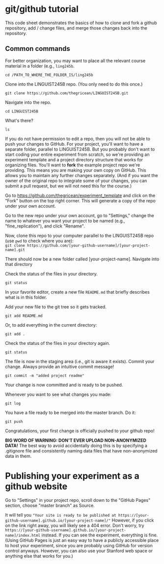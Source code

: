 # git/github tutorial

This code sheet demonstrates the basics of how to clone and fork a github repository, add / change files, and merge those changes back into the repository.

## Common commands

For better organization, you may want to place all the relevant course material in a folder (e.g., `ling245b`. 

```
cd /PATH_TO_WHERE_THE_FOLDER_IS/ling245b
```


Clone into the LINGUIST245B repo. (You only need to do this once.)

```
git clone https://github.com/thegricean/LINGUIST245B.git
```

Navigate into the repo.

```
cd LINGUIST245B
```

What's there?

```
ls
```

If you do not have permission to edit a repo, then you will not be able to push your changes to GitHub. For your project, you'll want to have a separate folder, parallel to LINGUIST245B. But you probably don't want to start coding your entire experiment from scratch, so we're providing an experiment template and a project directory structure that works for organizing files. You'll want to **fork** the example project repo we're providing. This means you are making your own copy on GitHub. This allows you to maintain any further changes separately. (And if you want the owner of the original repo to integrate some of your changes, you can submit a pull request, but we will not need this for the course.)

Go to https://github.com/thegricean/experiment_template
and click on the "Fork" button on the top right corner. This will generate a copy of the repo under your own account.

Go to the new repo under your own account, go to "Settings," change the name to whatever you want your project to be named (e.g., "fine_replication"), and click "Rename".

Now, clone this repo to your computer parallel to the LINGUIST245B repo (use `pwd` to check where you are):  
`git clone https://github.com/[your-github-username]/[your-project-name].git`  

There should now be a new folder called [your-project-name]. Navigate into that directory


Check the status of the files in your directory.

```
git status
```

In your favorite editor, create a new file `README.md` that briefly describes what is in this folder.

Add your new file to the git tree so it gets tracked.

```
git add README.md
```

Or, to add everything in the current directory:

```
git add .
```

Check the status of the files in your directory again.

```
git status
```

The file is now in the staging area (i.e., git is aware it exists). Commit your change. Always provide an intuitive commit message!

```
git commit -m "added project readme"
```

Your change is now committed and is ready to be pushed. 

Whenever you want to see what changes you made:

```
git log
```

You have a file ready to be merged into the master branch. Do it:

```
git push
```

Congratulations, your first change is officially pushed to your github repo!

**BIG WORD OF WARNING: DON'T EVER UPLOAD NON-ANONYMIZED DATA!** The best way to avoid accidentally doing this is by specifying a .gitignore file and consistently naming data files that have non-anonymized data in them.


# Publishing your experiment as a github website

Go to "Settings" in your project repo, scroll down to the "GitHub Pages" section, choose "master branch" as Source.

It will tell you `"Your site is ready to be published at https://[your-github-username].github.io/[your-project-name]/"`
However, if you click on the link right away, you will likely see a 404 error. Don't worry, try `https://[your-github-username].github.io/[your-project-name]/index.html` instead. If you can see the experiment, everything is fine. (Using GitHub Pages is just an easy way to have a publicly accessible place to host your experiment, since you are probably using GitHub for version control anyways. However, you can also use your Stanford web space or anything else that works for you.)









